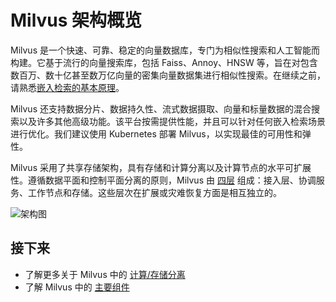 # Milvus 架构概览

Milvus 是一个快速、可靠、稳定的向量数据库，专门为相似性搜索和人工智能而构建。它基于流行的向量搜索库，包括 Faiss、Annoy、HNSW 等，旨在对包含数百万、数十亿甚至数万亿向量的密集向量数据集进行相似性搜索。在继续之前，请熟悉[嵌入检索的基本原理](glossary.md)。

Milvus 还支持数据分片、数据持久性、流式数据摄取、向量和标量数据的混合搜索以及许多其他高级功能。该平台按需提供性能，并且可以针对任何嵌入检索场景进行优化。我们建议使用 Kubernetes 部署 Milvus，以实现最佳的可用性和弹性。

Milvus 采用了共享存储架构，具有存储和计算分离以及计算节点的水平可扩展性。遵循数据平面和控制平面分离的原则，Milvus 由 [四层](four_layers.md) 组成：接入层、协调服务、工作节点和存储。这些层次在扩展或灾难恢复方面是相互独立的。

![架构图](..//milvus_architecture.png "Milvus 架构。")

## 接下来

- 了解更多关于 Milvus 中的 [计算/存储分离](four_layers.md)
- 了解 Milvus 中的 [主要组件](main_components.md)